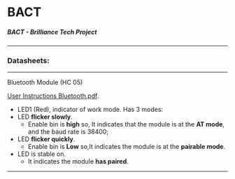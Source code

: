 # BACT
##### BACT - Brilliance Tech Project
----
### Datasheets:
---
Bluetooth Module (HC 05)

[User Instructions Bluetooth.pdf](https://cdn.makezine.com/uploads/2014/03/hc_hc-05-user-instructions-bluetooth.pdf "Title").

* LED1 (Red), indicator of work mode. Has 3 modes: 
* LED **flicker slowly**.
  * Enable bin is **high** so, It indicates that the module is at the **AT mode**, and the baud rate is 38400;
* LED **flicker quickly**.
  * Enable bin is **Low** so,It indicates the module is at the **pairable mode**.
* LED is stable on.
  * It indicates the module **has paired**.
---

  